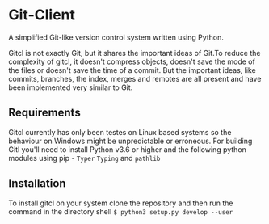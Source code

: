 # Git-Client
A simplified Git-like version control system written using Python.

Gitcl is not exactly Git, but it shares the important ideas of Git.To reduce the complexity of gitcl, it doesn't compress objects, doesn't save the mode of the files or doesn't save the time of a commit. But the important ideas, like commits, branches, the index, merges and remotes are all present and have been implemented very similar to Git.

## Requirements
Gitcl currently has only been testes on Linux based systems so the behaviour on Windows might be unpredictable or erroneous. For building Gitl you'll need to install Python v3.6 or higher and the following python modules using pip - 
```Typer```
```Typing``` and
```pathlib```

## Installation
To install gitcl on your system clone the repository and then run the command in the directory shell 
``` $ python3 setup.py develop --user ```
